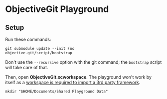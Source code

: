 # ObjectiveGit Playground

## Setup

Run these commands:

```
git submodule update --init (no 
objective-git/script/bootstrap
```

Don't use the `--recursive` option with the git command; the `bootstrap` script will take care of that.

Then, open **ObjectiveGit.xcworkspace**. The playground won't work by itself as a [workspace is required to import a 3rd party framework](https://developer.apple.com/library/ios/recipes/xcode_help-source_editor/chapters/ImportingaFrameworkIntoaPlayground.html).

```
mkdir "$HOME/Documents/Shared Playground Data"
```

